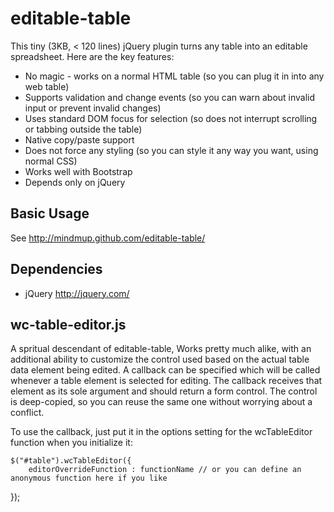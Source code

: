 editable-table
=================

This tiny (3KB, < 120 lines) jQuery plugin turns any table into an editable spreadsheet. Here are the key features:

* No magic - works on a normal HTML table (so you can plug it in into any web
table)
* Supports validation and change events (so you can warn about invalid input or
prevent invalid changes)
* Uses standard DOM focus for selection (so does not interrupt scrolling or
tabbing outside the table)
* Native copy/paste support
* Does not force any styling (so you can style it any way you want, using normal
CSS)
* Works well with Bootstrap
* Depends only on jQuery

Basic Usage
-----------

See http://mindmup.github.com/editable-table/

Dependencies
------------
* jQuery http://jquery.com/

wc-table-editor.js
------------------

A spritual descendant of editable-table, Works pretty much alike, with an
additional ability to customize the control used based on the actual table
data element being edited. A callback can be specified which will be called
whenever a table element is selected for editing. The callback receives that
element as its sole argument and should return a form control. The control is
deep-copied, so you can reuse the same one without worrying about a conflict.

To use the callback, just put it in the options setting for the wcTableEditor
function when you initialize it:

    $("#table").wcTableEditor({
        editorOverrideFunction : functionName // or you can define an anonymous function here if you like
});

